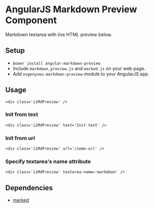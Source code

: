 # AngularJS Markdown Preview Component

Markdown textarea with live HTML preview below.

## Setup

* `bower install angular-markdown-preview`
* Include `markdown_preview.js` and `marked.js` on your web page.
* Add `evgenyneu.markdown-preview` module to your AngularJS app.

## Usage

    <div class='iiMdPreview' />

### Init from text

    <div class='iiMdPreview' text='Init text' />

### Init from url

    <div class='iiMdPreview' url='/some-url' />
    
### Specify textarea's name attribute

    <div class='iiMdPreview' textarea-name='markdown' />

## Dependencies

* [marked](https://github.com/chjj/marked)
